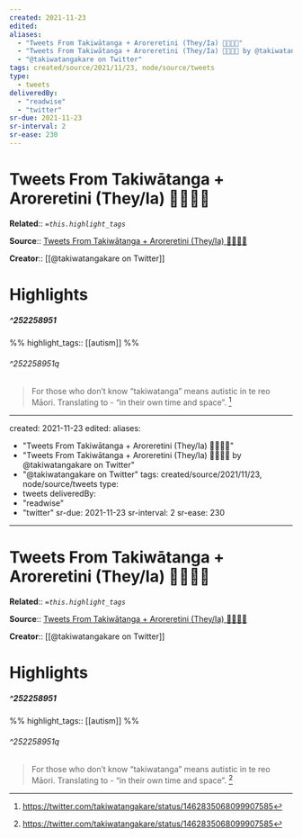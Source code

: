 ```yaml
---
created: 2021-11-23
edited:
aliases:
  - "Tweets From Takiwātanga + Aroreretini (They/Ia) 🏳️‍🌈🏳️‍⚧️"
  - "Tweets From Takiwātanga + Aroreretini (They/Ia) 🏳️‍🌈🏳️‍⚧️ by @takiwatangakare on Twitter"
  - "@takiwatangakare on Twitter"
tags: created/source/2021/11/23, node/source/tweets
type: 
  - tweets
deliveredBy: 
  - "readwise"
  - "twitter"
sr-due: 2021-11-23
sr-interval: 2
sr-ease: 230
---
```

# Tweets From Takiwātanga + Aroreretini (They/Ia) 🏳️‍🌈🏳️‍⚧️

**Related**:: 
*`=this.highlight_tags`*

**Source**:: [Tweets From Takiwātanga + Aroreretini (They/Ia) 🏳️‍🌈🏳️‍⚧️](https://twitter.com/takiwatangakare)

**Creator**:: [[@takiwatangakare on Twitter]]

# Highlights
##### ^252258951

  
%%
highlight_tags:: [[autism]]
%%

###### ^252258951q

> For those who don’t know “takiwatanga” means autistic in te reo Māori. Translating to - “in their own time and space”. 
  [^252258951]

[^252258951]: https://twitter.com/takiwatangakare/status/1462835068099907585

---
created: 2021-11-23
edited:
aliases:
  - "Tweets From Takiwātanga + Aroreretini (They/Ia) 🏳️‍🌈🏳️‍⚧️"
  - "Tweets From Takiwātanga + Aroreretini (They/Ia) 🏳️‍🌈🏳️‍⚧️ by @takiwatangakare on Twitter"
  - "@takiwatangakare on Twitter"
tags: created/source/2021/11/23, node/source/tweets
type: 
  - tweets
deliveredBy: 
  - "readwise"
  - "twitter"
sr-due: 2021-11-23
sr-interval: 2
sr-ease: 230
---
# Tweets From Takiwātanga + Aroreretini (They/Ia) 🏳️‍🌈🏳️‍⚧️

**Related**:: 
*`=this.highlight_tags`*

**Source**:: [Tweets From Takiwātanga + Aroreretini (They/Ia) 🏳️‍🌈🏳️‍⚧️](https://twitter.com/takiwatangakare)

**Creator**:: [[@takiwatangakare on Twitter]]

# Highlights
##### ^252258951

  
%%
highlight_tags:: [[autism]]
%%

###### ^252258951q

> For those who don’t know “takiwatanga” means autistic in te reo Māori. Translating to - “in their own time and space”. 
  [^252258951]

[^252258951]: https://twitter.com/takiwatangakare/status/1462835068099907585

